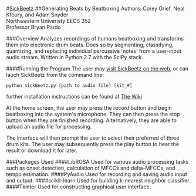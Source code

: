 #[SickBeetz](http://www.sickbeetz.com)
##Generating Beats by Beatboxing
Authors: Corey Grief, Neal Kfoury, and Adam Snyder  
Northwestern Univeristy 
EECS 352  
Professor Bryan Pardo

###Overview
Analyzes recordings of humans beatboxing and transforms them into electronic drum beats. Does so by segmenting, classifying, quantizing, and replacing individual percussive 'notes' from a user-input audio stream. Written in Python 2.7 with the SciPy stack.

####Running the Program
The user may [visit SickBeetz on the web](http://www.sickbeetz.com), or can lauch SickBeetz from the command line:
```
python sickBeetz.py [path to audio file] [kit_#]
```
further installation instructions can be found at [The Wiki](https://github.com/cegrief/SickBeetz/wiki/SickBeetz-Wiki)

At the home screen, the user may press the record button and begin beatboxing into the system's microphone. They can then press the stop button when they are finished recording. Alternatively, they are able to upload an audio file for processing.

The interface will then prompt the user to select their preferred of three drum kits. The user may subsequently press the play button to hear the result or download it for later.

###Packages Used
####LibROSA
Used for various audio processing tasks such as onset detection, calculation of MFCCs and delta-MFCCs, and tempo estimation.
####PyAudio
Used for recording and saving audio input and output.
####scikit-learn
Used for building k-nearest neighbor classifier.
####Tkinter
Used for constructing graphical user interface.
